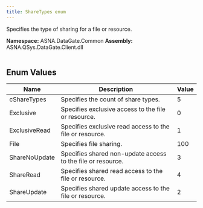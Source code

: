 ```yaml
---
title: ShareTypes enum
---
```


Specifies the type of sharing for a file or resource.

**Namespace:** ASNA.DataGate.Common
**Assembly:** ASNA.QSys.DataGate.Client.dll
<br>
<br>

## Enum Values

| Name | Description | Value
| --- | --- | --- 
| cShareTypes | Specifies the count of share types. | 5 |
| Exclusive | Specifies exclusive access to the file or resource. | 0 |
| ExclusiveRead | Specifies exclusive read access to the file or resource. | 1 |
| File | Specifies file sharing. | 100 |
| ShareNoUpdate | Specifies shared non-update access to the file or resource. | 3 |
| ShareRead | Specifies shared read access to the file or resource. | 4 |
| ShareUpdate | Specifies shared update access to the file or resource. | 2 |
